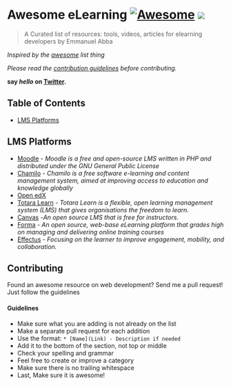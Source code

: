 # Awesome eLearning [![Awesome](https://awesome.re/badge-flat2.svg)](https://awesome.re) ![](https://img.shields.io/badge/ABBA-Approved-green)

> A Curated list of resources:  tools, videos, articles for elearning developers by Emmanuel Abba

*Inspired by the [awesome](https://github.com/sindresorhus/awesome) list thing*

*Please read the [contribution guidelines](#guidelines) before contributing.*

**say *hello* on [Twitter](https://twitter.com/gr8nexx).**

## Table of Contents

- [LMS Platforms](#LMS&nbsp;Platforms)


## LMS Platforms

- [Moodle](https://moodle.org/) - *Moodle is a free and open-source LMS written in PHP and distributed under the GNU General Public License*
- [Chamilo](https://chamilo.org/en/) - *Chamilo is a free software e-learning and content management system, aimed at improving access to education and knowledge globally*
- [Open&nbsp;edX](https://open.edx.org/tag/learning-management-system/)
- [Totara&nbsp;Learn](https://www.totaralearning.com) - *Totara Learn is a flexible, open learning management system (LMS) that gives organisations the freedom to learn.*
- [Canvas](https://www.instructure.com/canvas/) -*An open source LMS that is free for instructors.*
- [Forma](https://www.formalms.org/) - *An open source, web-base eLearning platform that grades high on managing and delivering online training courses*
- [Effectus](https://www.effectuslms.com/) - *Focusing on the learner to improve engagement, mobility, and collaboration.*


## Contributing
Found an awesome resource on web development? Send me a pull request! Just follow the guidelines

#### Guidelines

* Make sure what you are adding is not already on the list
* Make a separate pull request for each addition
* Use the format: `* [Name](Link) - Description if needed`
* Add it to the bottom of the section, not top or middle
* Check your spelling and grammar
* Feel free to create or improve a category
* Make sure there is no trailing whitespace
* Last, Make sure it is awesome!